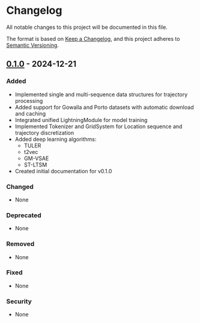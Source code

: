 # Changelog

All notable changes to this project will be documented in this file.

The format is based on [Keep a Changelog](https://keepachangelog.com/en/1.0.0/),
and this project adheres to [Semantic Versioning](https://semver.org/spec/v2.0.0.html).

## [0.1.0] - 2024-12-21

### Added
- Implemented single and multi-sequence data structures for trajectory processing
- Added support for Gowalla and Porto datasets with automatic download and caching
- Integrated unified LightningModule for model training
- Implemented Tokenizer and GridSystem for Location sequence and trajectory discretization
- Added deep learning algorithms:
  - TULER
  - t2vec
  - GM-VSAE
  - ST-LTSM
- Created initial documentation for v0.1.0

### Changed
- None

### Deprecated
- None

### Removed
- None

### Fixed
- None

### Security
- None

[0.1.0]: https://github.com/Spatial-Temporal-Data-Mining/TrajDL/releases/tag/v0.1.0
